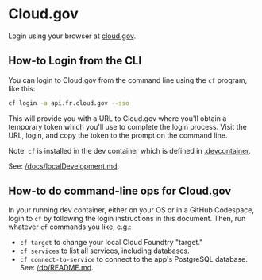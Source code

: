 # Cloud.gov
Login using your browser at [cloud.gov](https://cloud.gov).

## How-to Login from the CLI
You can login to Cloud.gov from the command line using the `cf` program, like this:

```bash
cf login -a api.fr.cloud.gov --sso
```

This will provide you with a URL to Cloud.gov where you'll obtain a temporary token
which you'll use to complete the login process. Visit the URL, login, and copy the
token to the prompt on the command line.

Note: `cf` is installed in the dev container which is defined in [.devcontainer](/.devcontainer).

See: [/docs/localDevelopment.md](#dev-container).

## How-to do command-line ops for Cloud.gov
In your running dev container, either on your OS or in a GitHub Codespace,
login to `cf` by following the login instructions in this document. Then, run whatever
`cf` commands you like, e.g.:

- `cf target` to change your local Cloud Foundtry "target."
- `cf services` to list all services, including databases.
- `cf connect-to-service` to connect to the app's PostgreSQL database. See: [/db/README.md](connecting-to-the-smeqa-application-database).
